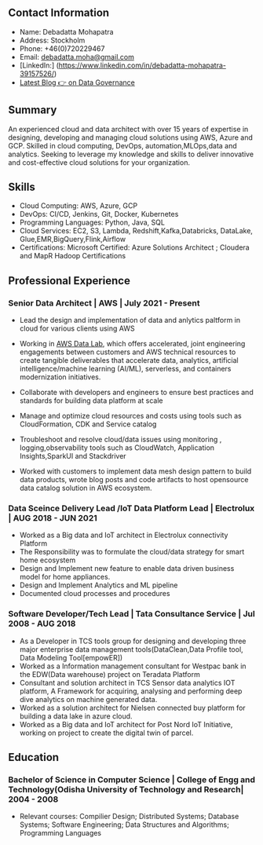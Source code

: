 
## Contact Information

- Name: Debadatta Mohapatra
- Address: Stockholm
- Phone: +46(0)720229467
- Email: debadatta.moha@gmail.com
- [LinkedIn:] (https://www.linkedin.com/in/debadatta-mohapatra-39157526/)
- [Latest Blog 👉 on Data Governance](https://aws.amazon.com/blogs/big-data/part-1-deploy-datahub-using-aws-managed-services-and-ingest-metadata-from-aws-glue-and-amazon-redshift/)

## Summary

An experienced cloud and data architect with over 15 years of expertise in designing, developing and managing cloud solutions using AWS, Azure and GCP. Skilled in cloud computing, DevOps, automation,MLOps,data and analytics. Seeking to leverage my knowledge and skills to deliver innovative and cost-effective cloud solutions for your organization.

## Skills

- Cloud Computing: AWS, Azure, GCP
- DevOps: CI/CD, Jenkins, Git, Docker, Kubernetes
- Programming Languages: Python, Java,  SQL
- Cloud Services: EC2, S3, Lambda, Redshift,Kafka,Databricks, DataLake, Glue,EMR,BigQuery,Flink,Airflow
- Certifications:  Microsoft Certified: Azure Solutions Architect ; Cloudera and MapR Hadoop Certifications

## Professional Experience

### Senior Data Architect | AWS  | July 2021 - Present

- Lead the design and implementation of data and anlytics paltform in cloud  for various clients using AWS

-  Working in  [AWS Data Lab](https://aws.amazon.com/aws-data-lab/), which offers accelerated, joint engineering engagements between customers and AWS technical resources to create tangible deliverables that accelerate data, analytics, artificial intelligence/machine learning (AI/ML), serverless, and containers modernization initiatives.

- Collaborate with developers and engineers to ensure best practices and standards for 
building data platform at scale
- Manage and optimize cloud resources and costs using tools such as CloudFormation, CDK and Service catalog

- Troubleshoot and resolve cloud/data issues using monitoring , logging,observability  tools such as CloudWatch, Application Insights,SparkUI and Stackdriver

- Worked with customers to implement data mesh design pattern to build data products, wrote blog posts and code artifacts to host opensource data catalog solution in AWS ecosystem.

### Data Sceince Delivery Lead /IoT Data Platform Lead | Electrolux |  AUG 2018 - JUN 2021

- Worked as a Big data and IoT architect in Electrolux connectivity Platform
- The Responsibility was to formulate the cloud/data strategy for smart home ecosystem
- Design and Implement new feature to enable data driven business model for home appliances.
- Design and Implement Analytics and ML pipeline 
- Documented cloud processes and procedures

### Software Developer/Tech Lead | Tata Consultance Service |  Jul 2008 - AUG 2018

- As a Developer in TCS tools group for designing and developing three major enterprise data management tools(DataClean,Data Profile tool, Data Modeling Tool[empowER]) 
- Worked as a Information management consultant for Westpac bank in the EDW(Data warehouse) project on Teradata Platform
- Consultant and solution architect in TCS Sensor data analytics IOT platform, A Framework for acquiring, analysing and performing deep dive analytics on machine generated data.
- Worked as a solution architect for Nielsen connected buy platform for building a data lake in azure cloud.
- Worked as a Big data and IoT architect for Post Nord IoT Initiative, working on project to create the digital twin of parcel.


## Education

### Bachelor of Science in Computer Science | College of Engg and Technology(Odisha University of Technology and Research|  2004 -  2008

- Relevant courses: Compilier Design; Distributed Systems; Database Systems; Software Engineering; Data Structures and Algorithms; Programming Languages





